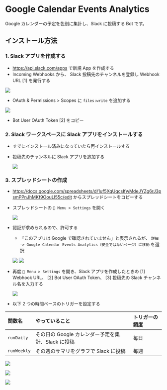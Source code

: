 # Google Calendar Events Analytics

Google カレンダーの予定を色別に集計し、Slack に投稿する Bot です。

## インストール方法

### 1. Slack アプリを作成する

- https://api.slack.com/apps で新規 App を作成する
- Incoming Webhooks から、 Slack 投稿先のチャンネルを登録し Webhook URL [1] を発行する

![](images/slack-settings-webhook.png)

- OAuth & Permissions > Scopes に `files:write` を追加する

![](images/slack-settings-scope.png)

- Bot User OAuth Token [2] をコピー

### 2. Slack ワークスペースに Slack アプリをインストールする

- すでにインストール済みになっていたら再インストールする
- 投稿先のチャンネルに Slack アプリを追加する

  ![](images/slack-add-app.png)

### 3. スプレッドシートの作成

- https://docs.google.com/spreadsheets/d/1uf5XqUqcsIfwMdeJYZg6rJ3psmPPnJhMKf9OouLl55c/edit からスプレッドシートをコピーする
- スプレッドシートの `📆 Menu > Settings` を開く

  ![](images/spreadsheet-menu.png)

- 認証が求められるので、許可する

  - 「このアプリは Google で確認されていません」と表示されるが、 `詳細 -> Google Calendar Events Analytics（安全ではないページ）に移動` を選択

  ![](images/google-grant-auth-1.png)
  ![](images/google-grant-auth-2.png)

- 再度 `📆 Menu > Settings` を開き、Slack アプリを作成したときの [1] Webhook URL、 [2] Bot User OAuth Token、 [3] 投稿先の Slack チャンネル名を入力する

  ![](images/settings.png)

- 以下 2 つの時間ベースのトリガーを設定する

| 関数名      | やっていること                                     | トリガーの頻度 |
| :---------- | :------------------------------------------------- | :------------- |
| `runDaily`  | その日の Google カレンダー予定を集計、Slack に投稿 | 毎日           |
| `runWeekly` | その週のサマリをグラフで Slack に投稿              | 毎週           |

![](images/spreadsheet-open-script.png)

![](images/trigger-runDaily.png)

![](images/trigger-runWeekly.png)
